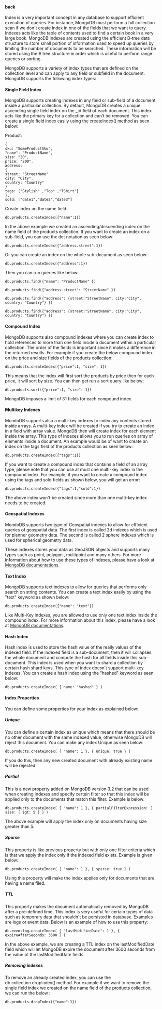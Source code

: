 #### [back](search_data_main.md)

Index is a very important concept in any database to support efficient execution of queries. For instance, MongoDB must perform a full collection scan if we don't create index in one of the fields that we want to query. Indexes acts like the table of contents used to find a certain book in a very large book. MongoDB indexes are created using the efficient B-tree data structure to store small portion of information used to speed up queries by limiting the number of documents to be searched. These information will be stored using the B tree structure in order which is useful to perform range queries or sorting. 


MongoDB supports a variety of index types that are defined on the collection level and can apply to any field or subfield in the document. MongoDB supports the following index types:


#### Single Field Index

MongoDB supports creating indexes in any field or sub-field of a document inside a particular collection. By default, MongoDB creates a unique ascending single field index on the _id field of each document. This index acts like the primary key for a collection and can't be removed. You can create a single field index easily using the createIndex() method as seen below:

Product:

````
{
sku: "SomeProductSku",
"name": "ProductName",
size: "20",
price: "200",
address:
{
street: "StreetName"
city: "City",
country: "Country"
} 
tags: ["Stylish" ,"Top" ,"TShirt"]
},
sold: ["date1","date2","date3"]
````

Create index on the name field:

````
db.products.createIndex({"name":1})
````

In the above example we created an ascending/descending index on the name field of the products collection. If you want to create an index on a sub-field, you can use the dot notation as seen below:

````
db.products.createIndex({"address.street":1})
````

Or you can create an index on the whole sub-document as seen below:

````
db.products.createIndex({"address":1})
````

Then you can run queries like below:


````
db.products.find({"name": "ProductName" })
````

````
db.products.find({"address.street": "StreetName" })
````

````
db.products.find({"address": {street:"StreetName", city:"City", country: "Country"} })
````

````
db.products.find({"address": {street:"StreetName", city:"City", country: "Country"} })
````

#### Compound Index

MongoDB supports also compound indexes where you can create index to hold references to more than one field inside a document within a particular collection. The order of the fields is important since it makes a difference in the returned results. For example if you create the below compound index on the price and size fields of the products collection:


````
db.products.createIndex({"price":1, "size": 1})
````

This means that the index will first sort the products by price then for each price, it will sort by size.  You can then get run a sort query like below:

````
db.products.sort({"price":1, "size": 1})
````

MongoDB imposes a limit of 31 fields for each compound index.


#### Multikey Indexes

MondoDB supports also a multi-key indexes to index any contents stored inside arrays. A multi-key index will be created if you try to create an index in a field with array value.  MongoDB then will create index for each element inside the array. This type of indexes allows you to run queries on array of elements inside a document. An example would be of want to create an index on the tags field of the products collection as seen below:


````
db.products.createIndex({"tags":1})
````

If you want to create a compound index that contains a field of an array type, please note that you can use at most one multi-key index in the compound index. For example, if you want to create a compound index using the tags and sold fields as shown below, you will get an error:


````
db.products.createIndex({"tags":1,"sold":1})
````

The above index won't be created since more than one multi-key index needs to be created.


#### Geospatial Indexes

MondoDB supports two type of Geospatial indexes to allow for efficient queries of geospatial data. The first index is called 2d indexes which is used for planner geometry data. The second is called 2 sphere indexes which is used for spherical geometry data.

These indexes stores your data as GeoJSON objects and supports many types such as point, polygon , multipoint and many others. For more information about how to use these types of indexes, please have a look at [MongoDB documentations](https://docs.mongodb.org/manual/applications/geospatial-indexes/).



#### Text Index

MongoDB supports text indexes to allow for queries that performs only search on string contents. You can create a text index easily by using the "text" keyword as shown below:


````
db.products.createIndex({"name": "text"})
````

Like Multi-Key indexes, you are allowed to use only one text index inside the compound index. For more information about this index, please have a look at [MongoDB documentations](https://docs.mongodb.org/manual/core/index-text/).


#### Hash Index

Hash index is used to store the hash value of the really values of the indexed field. If the indexed field is a sub-document, then it will collapses the whole document and compute the hash for all fields inside this sub-document. This index is used when you want to shard a collection by certain hash shard keys. This type of index doesn't support multi-key indexes. You can create a hash index using the "hashed" keyword as seen below:

````
db.products.createIndex( { name: "hashed" } )
````



#### Index Properties 

You can define some properties for your index as explained below:

##### Unique

You can define a certain index as unique which means that there should be no other document with the same indexed value, otherwise MongoDB will reject this document.  You can make any index Unique as seen below:

````
db.products.createIndex( { "name": 1 }, { unique: true } )
````

If you do this, then any new created document with already existing name will be rejected.


##### Partial

This is a new property added on MongoDB version 3.2 that can be used when creating indexes and specify certain filter so that this index will be applied only to the documents that match this filter. Example is below:


````
db.products.createIndex( { "name": 1 }, { partialFilterExpression: { size: { $gt: 5 } } )
````

The above example will apply the index only on documents having size greater than 5.


##### Sparse

This property is like previous property but with only one filter criteria which is that we apply the index only if the indexed field exists. Example is given below:


````
db.products.createIndex( { "name": 1 }, { sparse: true } )
````

Using this property will make the index applies only for documents that are having a name filed. 


##### TTL

This property makes the document automatically removed by MongoDB after a pre-defined time.  This index is very useful for certain types of data such as temporary data that shouldn't be persisted in database. Examples are logs or event data. Below is an example of how to use this property:



````
db.eventlog.createIndex( { "lastModifiedDate": 1 }, { expireAfterSeconds: 3600 } )
````

In the above example, we are creating a TTL index on the lastModifiedDate field which will let MongoDB expire the document after 3600 seconds from the value of the lastModifiedDate fields.


##### Removing indexes

To remove an already created index, you can use the  db.collection.dropIndex() method.  For example if we want to remove the single field index we created on the name field of the products collection, we can run the below :

````
db.products.dropIndex({"name":1})
````







